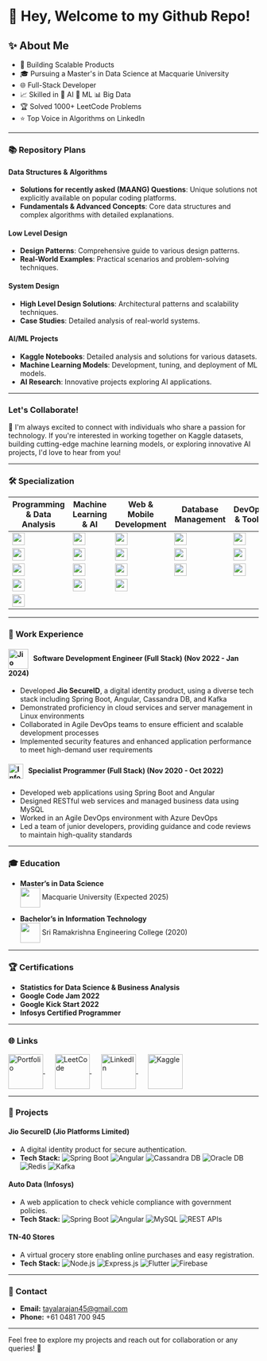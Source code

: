 # 👋 Hey, Welcome to my Github Repo!

## ✨ About Me

- 🚀 Building Scalable Products
- 🎓 Pursuing a Master's in Data Science at Macquarie University
- 🌐 Full-Stack Developer
- 📈 Skilled in 🤖 AI 🧠 ML 📊 Big Data
- 🏆 Solved 1000+ LeetCode Problems
- ⭐️ Top Voice in Algorithms on LinkedIn

---

### 📚 Repository Plans

#### Data Structures & Algorithms
- **Solutions for recently asked (MAANG) Questions**: Unique solutions not explicitly available on popular coding platforms.
- **Fundamentals & Advanced Concepts**: Core data structures and complex algorithms with detailed explanations.

#### Low Level Design
- **Design Patterns**: Comprehensive guide to various design patterns.
- **Real-World Examples**: Practical scenarios and problem-solving techniques.

#### System Design
- **High Level Design Solutions**: Architectural patterns and scalability techniques.
- **Case Studies**: Detailed analysis of real-world systems.

#### AI/ML Projects
- **Kaggle Notebooks**: Detailed analysis and solutions for various datasets.
- **Machine Learning Models**: Development, tuning, and deployment of ML models.
- **AI Research**: Innovative projects exploring AI applications.

---

### Let's Collaborate!
💫 I'm always excited to connect with individuals who share a passion for technology. If you're interested in working together on Kaggle datasets, building cutting-edge machine learning models, or exploring innovative AI projects, I'd love to hear from you!

---

### 🛠️ Specialization

| **Programming & Data Analysis** | **Machine Learning & AI** | **Web & Mobile Development** | **Database Management** | **DevOps & Tools** |
| --- | --- | --- | --- | --- |
| <img src="https://img.shields.io/badge/Python-3776AB?logo=python&logoColor=white" height="25"> | <img src="https://img.shields.io/badge/TensorFlow-FF6F00?logo=tensorflow&logoColor=white" height="25"> | <img src="https://img.shields.io/badge/Java-007396?logo=java&logoColor=white" height="25"> | <img src="https://img.shields.io/badge/MySQL-4479A1?logo=mysql&logoColor=white" height="25"> | <img src="https://img.shields.io/badge/Git-F05032?logo=git&logoColor=white" height="25"> |
| <img src="https://img.shields.io/badge/Statistics-6DB33F?logo=statistical&logoColor=white" height="25"> | <img src="https://img.shields.io/badge/Keras-D00000?logo=keras&logoColor=white" height="25"> | <img src="https://img.shields.io/badge/Spring_Boot-6DB33F?logo=spring-boot&logoColor=white" height="25"> | <img src="https://img.shields.io/badge/MongoDB-47A248?logo=mongodb&logoColor=white" height="25"> | <img src="https://img.shields.io/badge/Jenkins-D24939?logo=jenkins&logoColor=white" height="25"> |
| <img src="https://img.shields.io/badge/Pandas-150458?logo=pandas&logoColor=white" height="25"> | <img src="https://img.shields.io/badge/Hadoop-66CCFF?logo=apache-hadoop&logoColor=white" height="25"> | <img src="https://img.shields.io/badge/Angular-DD0031?logo=angular&logoColor=white" height="25"> | <img src="https://img.shields.io/badge/Cassandra-1287B1?logo=apache-cassandra&logoColor=white" height="25"> | <img src="https://img.shields.io/badge/Docker-2496ED?logo=docker&logoColor=white" height="25"> |
| <img src="https://img.shields.io/badge/Numpy-013243?logo=numpy&logoColor=white" height="25"> | <img src="https://img.shields.io/badge/PyTorch-EE4C2C?logo=pytorch&logoColor=white" height="25"> | <img src="https://img.shields.io/badge/Flutter-02569B?logo=flutter&logoColor=white" height="25"> |  |  |
| <img src="https://img.shields.io/badge/Scikit--learn-F7931E?logo=scikit-learn&logoColor=white" height="25"> |  |  |  |  |

---

### 💼 Work Experience

#### <img src="https://upload.wikimedia.org/wikipedia/commons/b/bf/Reliance_Jio_Logo.svg" alt="Jio" height="40" align="center"> &nbsp; Software Development Engineer (Full Stack) (Nov 2022 - Jan 2024)
- Developed **Jio SecureID**, a digital identity product, using a diverse tech stack including Spring Boot, Angular, Cassandra DB, and Kafka
- Demonstrated proficiency in cloud services and server management in Linux environments
- Collaborated in Agile DevOps teams to ensure efficient and scalable development processes
- Implemented security features and enhanced application performance to meet high-demand user requirements

#### <img src="https://upload.wikimedia.org/wikipedia/commons/thumb/9/95/Infosys_logo.svg/1200px-Infosys_logo.svg.png" alt="Infosys" height="30" align="center"> &nbsp; Specialist Programmer (Full Stack) (Nov 2020 - Oct 2022)
- Developed web applications using Spring Boot and Angular
- Designed RESTful web services and managed business data using MySQL
- Worked in an Agile DevOps environment with Azure DevOps
- Led a team of junior developers, providing guidance and code reviews to maintain high-quality standards

---

### 🎓 Education
- **Master’s in Data Science**  
  <img src="https://logowik.com/content/uploads/images/macquarie-university5860.jpg" height="40" align="center"> Macquarie University (Expected 2025)
  
- **Bachelor’s in Information Technology**  
  <img src="https://scontent.fsyd4-2.fna.fbcdn.net/v/t39.30808-6/273434605_342554354546964_7674559154051460081_n.jpg?_nc_cat=106&ccb=1-7&_nc_sid=5f2048&_nc_ohc=q7VqlfvptKcQ7kNvgE_cpos&_nc_ht=scontent.fsyd4-2.fna&oh=00_AYB1tj2cQIljt72dXegxsFQuywsuz1X6-Os5iKGDloUNxw&oe=6652A69E" height="40" align="center"> Sri Ramakrishna Engineering College (2020)

---

### 🏆 Certifications

- **Statistics for Data Science & Business Analysis**
- **Google Code Jam 2022**
- **Google Kick Start 2022**
- **Infosys Certified Programmer**

---

### 🌐 Links
<a href="https://www.tayalarajan.com/" target="_blank">
  <img src="https://static-00.iconduck.com/assets.00/globe-icon-2048x2048-la3vxx3a.png" height="70" align="center" alt="Portfolio">
</a>
&nbsp;&nbsp;&nbsp;&nbsp;
<a href="https://leetcode.com/u/Tayalarajan/" target="_blank">
  <img src="https://assets.leetcode.com/static_assets/public/images/LeetCode_Sharing.png" height="70" align="center" alt="LeetCode">
</a>
&nbsp;&nbsp;&nbsp;&nbsp;
<a href="https://www.linkedin.com/in/tayala-rajan/" target="_blank">
  <img src="https://upload.wikimedia.org/wikipedia/commons/c/ca/LinkedIn_logo_initials.png" height="70" align="center" alt="LinkedIn">
</a>
&nbsp;&nbsp;&nbsp;&nbsp;
<a href="https://www.kaggle.com/tayalarajan" target="_blank">
  <img src="https://upload.wikimedia.org/wikipedia/commons/f/f4/Kaggle_Logo.svg" height="70" align="center" alt="Kaggle">
</a>

---

### 📱 Projects

#### **Jio SecureID (Jio Platforms Limited)**
- A digital identity product for secure authentication.
- **Tech Stack:** ![Spring Boot](https://img.shields.io/badge/-Spring%20Boot-black?style=flat-square&logo=spring) ![Angular](https://img.shields.io/badge/-Angular-black?style=flat-square&logo=angular) ![Cassandra DB](https://img.shields.io/badge/-Cassandra%20DB-black?style=flat-square&logo=apache-cassandra) ![Oracle DB](https://img.shields.io/badge/-Oracle%20DB-black?style=flat-square&logo=oracle) ![Redis](https://img.shields.io/badge/-Redis-black?style=flat-square&logo=redis) ![Kafka](https://img.shields.io/badge/-Kafka-black?style=flat-square&logo=apache-kafka)

#### **Auto Data (Infosys)**
- A web application to check vehicle compliance with government policies.
- **Tech Stack:** ![Spring Boot](https://img.shields.io/badge/-Spring%20Boot-black?style=flat-square&logo=spring) ![Angular](https://img.shields.io/badge/-Angular-black?style=flat-square&logo=angular) ![MySQL](https://img.shields.io/badge/-MySQL-black?style=flat-square&logo=mysql) ![REST APIs](https://img.shields.io/badge/-REST%20APIs-black?style=flat-square&logo=rest)

#### **TN-40 Stores**
- A virtual grocery store enabling online purchases and easy registration.
- **Tech Stack:** ![Node.js](https://img.shields.io/badge/-Node.js-black?style=flat-square&logo=node.js) ![Express.js](https://img.shields.io/badge/-Express.js-black?style=flat-square&logo=express) ![Flutter](https://img.shields.io/badge/-Flutter-black?style=flat-square&logo=flutter) ![Firebase](https://img.shields.io/badge/-Firebase-black?style=flat-square&logo=firebase)

---

### 📧 Contact

- **Email:** tayalarajan45@gmail.com
- **Phone:** +61 0481 700 945

---

Feel free to explore my projects and reach out for collaboration or any queries! 🚀
